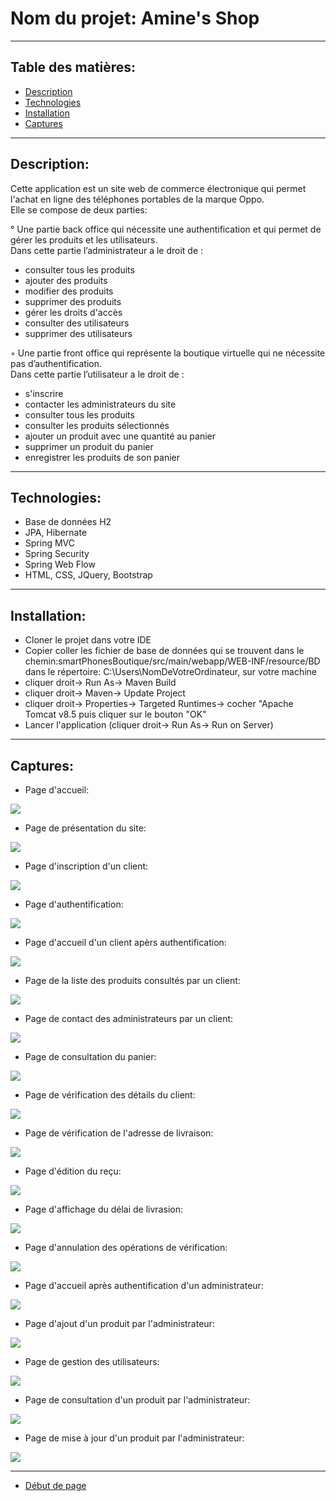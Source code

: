 # Nom du projet:        Amine's Shop

---

## Table des matières:

- [Description](#description)
- [Technologies](#technologies)
- [Installation](#installation)
- [Captures](#captures)

---

## Description:

Cette application est un site web de commerce électronique qui permet l'achat en ligne des téléphones portables de la marque Oppo.<br/>
Elle se compose de deux parties:

° Une partie back office qui nécessite une authentification et qui permet de gérer les produits et les utilisateurs.<br/>
Dans cette partie l’administrateur a le droit de :

- consulter tous les produits
- ajouter des produits
- modifier des produits
- supprimer des produits
- gérer les droits d'accès
- consulter des utilisateurs
- supprimer des utilisateurs

◦ Une partie front office qui représente la boutique virtuelle qui ne nécessite pas d’authentification.<br/>
Dans cette partie l’utilisateur a le droit de :

- s'inscrire
- contacter les administrateurs du site
- consulter tous les produits
- consulter les produits sélectionnés
- ajouter un produit avec une quantité au panier
- supprimer un produit du panier
- enregistrer les produits de son panier

---
 
 ## Technologies:

- Base de données H2
- JPA, Hibernate
- Spring MVC
- Spring Security
- Spring Web Flow
- HTML, CSS, JQuery, Bootstrap

---

## Installation:

- Cloner le projet dans votre IDE
- Copier coller les fichier de base de données qui se trouvent dans le chemin:smartPhonesBoutique/src/main/webapp/WEB-INF/resource/BD
      dans le répertoire: C:\Users\NomDeVotreOrdinateur, sur votre machine
- cliquer droit-> Run As-> Maven Build
- cliquer droit-> Maven-> Update Project
- cliquer droit-> Properties-> Targeted Runtimes-> cocher "Apache Tomcat v8.5 puis cliquer sur le bouton "OK"
- Lancer l'application (cliquer droit-> Run As-> Run on Server)

---

## Captures:

- Page d'accueil:

<img src="smartPhonesBoutique/src/main/webapp/WEB-INF/resource/images/Captures/01.JPG" >

- Page de présentation du site:

<img src="smartPhonesBoutique/src/main/webapp/WEB-INF/resource/images/Captures/02.JPG" >

- Page d'inscription d'un client:

<img src="smartPhonesBoutique/src/main/webapp/WEB-INF/resource/images/Captures/03.JPG" >

- Page d'authentification:

<img src="smartPhonesBoutique/src/main/webapp/WEB-INF/resource/images/Captures/04.JPG" >

- Page d'accueil d'un client apèrs authentification:

<img src="smartPhonesBoutique/src/main/webapp/WEB-INF/resource/images/Captures/05.JPG" >

- Page de la liste des produits consultés par un client:

<img src="smartPhonesBoutique/src/main/webapp/WEB-INF/resource/images/Captures/06.JPG" >

- Page de contact des administrateurs par un client:

<img src="smartPhonesBoutique/src/main/webapp/WEB-INF/resource/images/Captures/07.JPG" >

- Page de consultation du panier:

<img src="smartPhonesBoutique/src/main/webapp/WEB-INF/resource/images/Captures/08.JPG" >

- Page de vérification des détails du client:

<img src="smartPhonesBoutique/src/main/webapp/WEB-INF/resource/images/Captures/09.JPG" >

- Page de vérification de l'adresse de livraison:

<img src="smartPhonesBoutique/src/main/webapp/WEB-INF/resource/images/Captures/10.JPG" >

- Page d'édition du reçu:

<img src="smartPhonesBoutique/src/main/webapp/WEB-INF/resource/images/Captures/11.JPG" >

- Page d'affichage du délai de livrasion:

<img src="smartPhonesBoutique/src/main/webapp/WEB-INF/resource/images/Captures/12.JPG" >

- Page d'annulation des opérations de vérification:

<img src="smartPhonesBoutique/src/main/webapp/WEB-INF/resource/images/Captures/13.JPG" >

- Page d'accueil après authentification d'un administrateur:

<img src="smartPhonesBoutique/src/main/webapp/WEB-INF/resource/images/Captures/14.JPG" >

- Page d'ajout d'un produit par l'administrateur:

<img src="smartPhonesBoutique/src/main/webapp/WEB-INF/resource/images/Captures/15.JPG" >

- Page de gestion des utilisateurs:

<img src="smartPhonesBoutique/src/main/webapp/WEB-INF/resource/images/Captures/16.JPG" >

- Page de consultation d'un produit par l'administrateur:

<img src="smartPhonesBoutique/src/main/webapp/WEB-INF/resource/images/Captures/17.JPG" >

- Page de mise à jour d'un produit par l'administrateur:

<img src="smartPhonesBoutique/src/main/webapp/WEB-INF/resource/images/Captures/18.JPG" >



---

- [Début de page](#table-des-matières)


